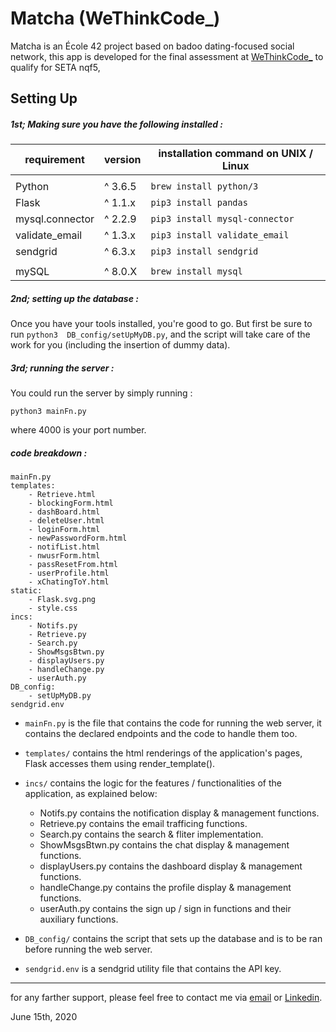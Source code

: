 # Matcha (WeThinkCode_)

Matcha is an École 42 project based on badoo dating-focused social network, this app is developed for the final assessment at [WeThinkCode_](https://www.wethinkcode.co.za) to qualify for SETA nqf5, 

## Setting Up

##### 1st; Making sure you have the following installed :

| requirement     | version | installation command on UNIX / Linux |
| --------------- | ------- | ------------------------------------ |
|                 |         |                                      |
| Python          | ^ 3.6.5 | `brew install python/3`              |
| Flask           | ^ 1.1.x | `pip3 install pandas`                |
| mysql.connector | ^ 2.2.9 | `pip3 install mysql-connector`       |
| validate_email  | ^ 1.3.x | `pip3 install validate_email`        |
| sendgrid        | ^ 6.3.x | `pip3 install sendgrid`              |
|                 |         |                                      |
| mySQL           | ^ 8.0.X | `brew install mysql`                 |

##### 2nd; setting up the database :

Once you have your tools installed, you're good to go. But first be sure to run `python3  DB_config/setUpMyDB.py`, and the script will take care of the work for you (including the insertion of dummy data).

##### 3rd; running the server :

You could run the server by simply running :

`python3 mainFn.py`

where 4000 is your port number.

##### code breakdown :

```
mainFn.py
templates:
	- Retrieve.html
	- blockingForm.html
	- dashBoard.html
	- deleteUser.html
	- loginForm.html
	- newPasswordForm.html
	- notifList.html
	- nwusrForm.html
	- passResetFrom.html
	- userProfile.html
	- xChatingToY.html
static:
	- Flask.svg.png
	- style.css
incs:
	- Notifs.py
	- Retrieve.py
	- Search.py
	- ShowMsgsBtwn.py
	- displayUsers.py
	- handleChange.py
	- userAuth.py
DB_config:
	- setUpMyDB.py
sendgrid.env
```

 - `mainFn.py` is the file that contains the code for running the web server, it contains the declared endpoints and the code to handle them too.

 - `templates/` contains the html renderings of the application's pages, Flask accesses them using render_template().

 - `incs/` contains the logic for the features / functionalities of the application, as explained below:

	- Notifs.py contains the notification display & management functions.
	- Retrieve.py contains the email trafficing functions.
	- Search.py contains the search & fliter implementation.
	- ShowMsgsBtwn.py contains the chat display & management functions.
	- displayUsers.py contains the dashboard display & management functions.
	- handleChange.py contains the profile display & management functions.
	- userAuth.py contains the sign up / sign in functions and their auxiliary functions.

 - `DB_config/` contains the script that sets up the database and is to be ran before running the web server.

 - `sendgrid.env` is a sendgrid utility file that contains the API key.

---
for any farther support, please feel free to contact me via [email](mailto:AbuRadi42Sam@gmail.com) or [Linkedin](https://www.linkedin.com/in/~42/).

June 15th, 2020